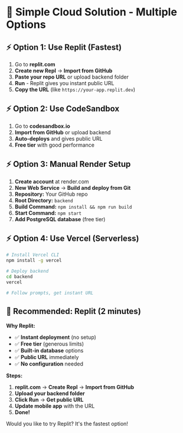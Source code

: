 # 🚀 Simple Cloud Solution - Multiple Options

## ⚡ **Option 1: Use Replit (Fastest)**

1. Go to **replit.com**
2. **Create new Repl** → **Import from GitHub**
3. **Paste your repo URL** or upload backend folder
4. **Run** - Replit gives you instant public URL
5. **Copy the URL** (like `https://your-app.replit.dev`)

## ⚡ **Option 2: Use CodeSandbox**

1. Go to **codesandbox.io**
2. **Import from GitHub** or upload backend
3. **Auto-deploys** and gives public URL
4. **Free tier** with good performance

## ⚡ **Option 3: Manual Render Setup**

1. **Create account** at render.com
2. **New Web Service** → **Build and deploy from Git**
3. **Repository:** Your GitHub repo
4. **Root Directory:** `backend`
5. **Build Command:** `npm install && npm run build`
6. **Start Command:** `npm start`
7. **Add PostgreSQL database** (free tier)

## ⚡ **Option 4: Use Vercel (Serverless)**

```bash
# Install Vercel CLI
npm install -g vercel

# Deploy backend
cd backend
vercel

# Follow prompts, get instant URL
```

## 🎯 **Recommended: Replit (2 minutes)**

**Why Replit:**
- ✅ **Instant deployment** (no setup)
- ✅ **Free tier** (generous limits)
- ✅ **Built-in database** options
- ✅ **Public URL** immediately
- ✅ **No configuration** needed

**Steps:**
1. **replit.com** → **Create Repl** → **Import from GitHub**
2. **Upload your backend folder**
3. **Click Run** → **Get public URL**
4. **Update mobile app** with the URL
5. **Done!**

Would you like to try Replit? It's the fastest option!
